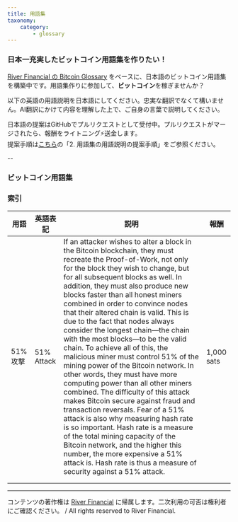 ```yaml
---
title: 用語集
taxonomy:
    category:
        - glossary
---
```


### 日本一充実したビットコイン用語集を作りたい！

[River Financial の Bitcoin Glossary](https://river.com/learn/terms/) をベースに、日本語のビットコイン用語集を構築中です。用語集作りに参加して、**ビットコイン**を稼ぎませんか？

以下の英語の用語説明を日本語にしてください。忠実な翻訳でなくて構いません。AI翻訳にかけて内容を理解した上で、ご自身の言葉で説明してください。

日本語の提案はGitHubでプルリクエストとして受付中。プルリクエストがマージされたら、報酬をライトニング⚡️送金します。<br>
提案手順は[こちら](https://github.com/lostinbitcoin/categories/wiki)の「2. 用語集の用語説明の提案手順」をご参照ください。

--
### ビットコイン用語集

### 索引 #

|  用語  |  英語表記  |  説明  |  報酬  |
| ---- | ---- | ---- |---- |
|<a id=“51%攻撃“></a>51%攻撃| 51% Attack | If an attacker wishes to alter a block in the Bitcoin blockchain, they must recreate the Proof-of-Work, not only for the block they wish to change, but for all subsequent blocks as well. In addition, they must also produce new blocks faster than all honest miners combined in order to convince nodes that their altered chain is valid. This is due to the fact that nodes always consider the longest chain—the chain with the most blocks—to be the valid chain. To achieve all of this, the malicious miner must control 51% of the mining power of the Bitcoin network. In other words, they must have more computing power than all other miners combined. The difficulty of this attack makes Bitcoin secure against fraud and transaction reversals. Fear of a 51% attack is also why measuring hash rate is so important. Hash rate is a measure of the total mining capacity of the Bitcoin network, and the higher this number, the more expensive a 51% attack is. Hash rate is thus a measure of security against a 51% attack.|  1,000 sats  |
| | |
| | |

---
コンテンツの著作権は [River Financial](https://river.com/) に帰属します。二次利用の可否は権利者にご確認ください。 / All rights reserved to River Financial.